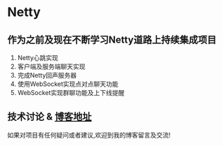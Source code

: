 # Netty

## 作为之前及现在不断学习Netty道路上持续集成项目
1. Netty心跳实现
2. 客户端及服务端聊天实现
3. 完成Netty回声服务器
4. 使用WebSocket实现点对点聊天功能
5. WebSocket实现群聊功能及上下线提醒

## 技术讨论 & [博客地址](http://www.codeteen.cn/)
如果对项目有任何疑问或者建议,欢迎到我的博客留言及交流!
